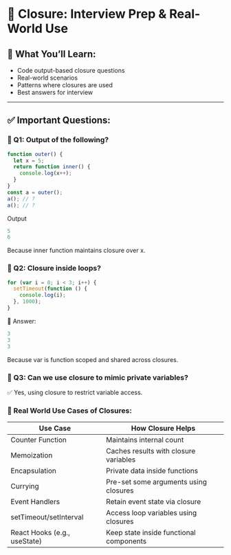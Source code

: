 # 💼 Closure: Interview Prep & Real-World Use

## 🔹 What You’ll Learn:

- Code output-based closure questions
- Real-world scenarios
- Patterns where closures are used
- Best answers for interview

---

## ✅ Important Questions:

### 🔸 Q1: Output of the following?

```js
function outer() {
  let x = 5;
  return function inner() {
    console.log(x++);
  }
}
const a = outer();
a(); // ?
a(); // ?
```

Output
```js
5  
6
```
Because inner function maintains closure over x.


### 🔸 Q2: Closure inside loops?
```js
for (var i = 0; i < 3; i++) {
  setTimeout(function () {
    console.log(i);
  }, 1000);
}
```
🧠 Answer:
```js
3
3
3
```
Because var is function scoped and shared across closures.

### 🔸 Q3: Can we use closure to mimic private variables?
✅ Yes, using closure to restrict variable access.

### 🧩 Real World Use Cases of Closures:
| Use Case                     | How Closure Helps                       |
| ---------------------------- | --------------------------------------- |
| Counter Function             | Maintains internal count                |
| Memoization                  | Caches results with closure variables   |
| Encapsulation                | Private data inside functions           |
| Currying                     | Pre-set some arguments using closures   |
| Event Handlers               | Retain event state via closure          |
| setTimeout/setInterval       | Access loop variables using closures    |
| React Hooks (e.g., useState) | Keep state inside functional components |




